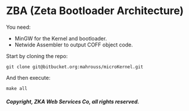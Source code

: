 # ZBA (Zeta Bootloader Architecture)

You need:

- MinGW for the Kernel and bootloader.
- Netwide Assembler to output COFF object code.

Start by cloning the repo:

```
git clone git@bitbucket.org:mahrouss/microKernel.git
```

And then execute:

```
make all
```

##### Copyright, ZKA Web Services Co, all rights reserved.
